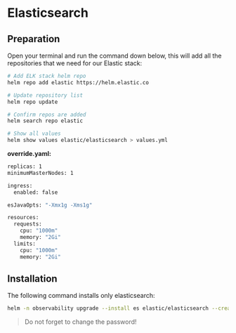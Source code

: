 # Elasticsearch

## Preparation
Open your terminal and run the command down below, this will add all the repositories that we need for our Elastic stack:

```bash
# Add ELK stack helm repo
helm repo add elastic https://helm.elastic.co

# Update repository list
helm repo update

# Confirm repos are added
helm search repo elastic

# Show all values
helm show values elastic/elasticsearch > values.yml 
```

**override.yaml:**
```bash
replicas: 1
minimumMasterNodes: 1

ingress:
  enabled: false

esJavaOpts: "-Xmx1g -Xms1g"

resources:
  requests:
    cpu: "1000m"
    memory: "2Gi"
  limits:
    cpu: "1000m"
    memory: "2Gi"
```
## Installation
The following command installs only elasticsearch:

```bash
helm -n observability upgrade --install es elastic/elasticsearch --create-namespace --version 8.5.1 -f override.yaml --set secret.password=P@ssW0rd
```
> Do not forget to change the password!